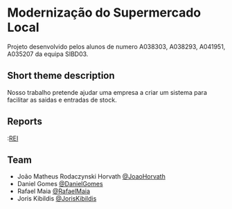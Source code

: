 # Modernização do Supermercado Local

Projeto desenvolvido pelos alunos de numero A038303, A038293, A041951, A035207 da equipa SIBD03.

## Short theme description

Nosso trabalho pretende ajudar uma empresa a criar um sistema para facilitar as saidas e entradas de stock. 


## Reports

:[REI](doc/rei/rei00.md)

## Team
* João Matheus Rodaczynski Horvath [@JoaoHorvath](https://github.com/joaohorvath)
* Daniel Gomes [@DanielGomes](https://github.com/EternaL1001)
* Rafael Maia  [@RafaelMaia](https://github.com/RafaelMaiaa)
* Joris Kibildis [@JorisKibildis](https://github.com/JustJoris)

